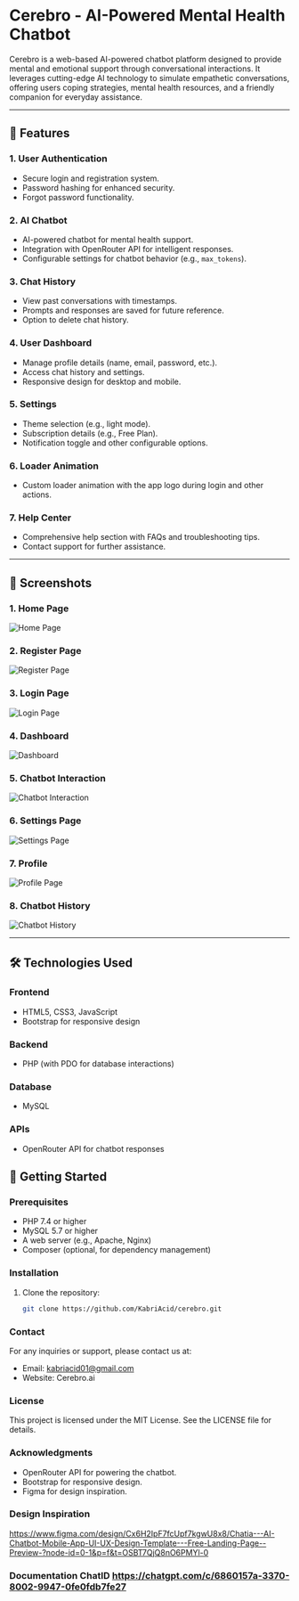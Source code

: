 # Cerebro - AI-Powered Mental Health Chatbot

Cerebro is a web-based AI-powered chatbot platform designed to provide mental and emotional support through conversational interactions. It leverages cutting-edge AI technology to simulate empathetic conversations, offering users coping strategies, mental health resources, and a friendly companion for everyday assistance.

---

## 🌟 Features

### 1. **User Authentication**
- Secure login and registration system.
- Password hashing for enhanced security.
- Forgot password functionality.

### 2. **AI Chatbot**
- AI-powered chatbot for mental health support.
- Integration with OpenRouter API for intelligent responses.
- Configurable settings for chatbot behavior (e.g., `max_tokens`).

### 3. **Chat History**
- View past conversations with timestamps.
- Prompts and responses are saved for future reference.
- Option to delete chat history.

### 4. **User Dashboard**
- Manage profile details (name, email, password, etc.).
- Access chat history and settings.
- Responsive design for desktop and mobile.

### 5. **Settings**
- Theme selection (e.g., light mode).
- Subscription details (e.g., Free Plan).
- Notification toggle and other configurable options.

### 6. **Loader Animation**
- Custom loader animation with the app logo during login and other actions.

### 7. **Help Center**
- Comprehensive help section with FAQs and troubleshooting tips.
- Contact support for further assistance.

---

## 📸 Screenshots

### 1. **Home Page**
![Home Page](../screens/index.png)

### 2. **Register Page**
![Register Page](../screens/register.png)

### 3. **Login Page**
![Login Page](../screens/login.png)

### 4. **Dashboard**
![Dashboard](../screens/dashboard.png)

### 5. **Chatbot Interaction**
![Chatbot Interaction](../screens/chat.png)

### 6. **Settings Page**
![Settings Page](../screens/settings.png)

### 7. **Profile**
![Profile Page](../screens/profile.png)

### 8. **Chatbot History**
![Chatbot History](/cerebro/screens/chat-history.png)

---

## 🛠️ Technologies Used

### **Frontend**
- HTML5, CSS3, JavaScript
- Bootstrap for responsive design

### **Backend**
- PHP (with PDO for database interactions)

### **Database**
- MySQL

### **APIs**
- OpenRouter API for chatbot responses


## 🚀 Getting Started

### Prerequisites
- PHP 7.4 or higher
- MySQL 5.7 or higher
- A web server (e.g., Apache, Nginx)
- Composer (optional, for dependency management)

### Installation

1. Clone the repository:
   ```bash
   git clone https://github.com/KabriAcid/cerebro.git

### Contact
For any inquiries or support, please contact us at:
  - Email: kabriacid01@gmail.com
  - Website: Cerebro.ai

### License
This project is licensed under the MIT License. See the LICENSE file for details.


### Acknowledgments
 - OpenRouter API for powering the chatbot.
 - Bootstrap for responsive design.
 - Figma for design inspiration.

### Design Inspiration
https://www.figma.com/design/Cx6H2IpF7fcUpf7kgwU8x8/Chatia---AI-Chatbot-Mobile-App-UI-UX-Design-Template---Free-Landing-Page--Preview-?node-id=0-1&p=f&t=OSBT7QjQ8nO6PMYl-0
### Documentation ChatID https://chatgpt.com/c/6860157a-3370-8002-9947-0fe0fdb7fe27
